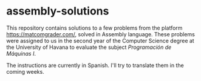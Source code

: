 # assembly-solutions


This repository contains solutions to a few problems from the platform https://matcomgrader.com/, solved in Assembly language. These problems were assigned to us in the second year of the Computer Science degree at the University of Havana to evaluate the subject *Programación de Máquinas I*.

The instructions are currently in Spanish. I'll try to translate them in the coming weeks.

